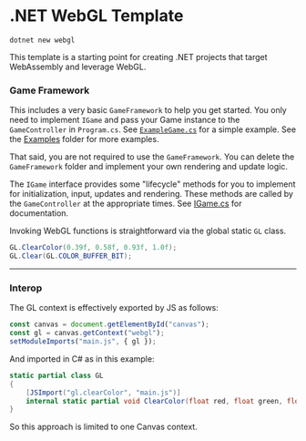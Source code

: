 # .NET WebGL Template

```
dotnet new webgl
```

This template is a starting point for creating .NET projects that target WebAssembly and leverage WebGL.

### Game Framework

This includes a very basic `GameFramework` to help you get started.
You only need to implement `IGame` and pass your Game instance to the `GameController` in `Program.cs`.
See [`ExampleGame.cs`](./ExampleGame.cs) for a simple example.
See the [Examples](./Examples) folder for more examples.

That said, you are not required to use the `GameFramework`. You can delete the `GameFramework` folder and implement your own rendering and update logic.

The `IGame` interface provides some "lifecycle" methods for you to implement for initialization, input, updates and rendering.
These methods are called by the `GameController` at the appropriate times.
See [IGame.cs](./GameFramework/IGame.cs) for documentation.


Invoking WebGL functions is straightforward via the global static `GL` class.

```cs
GL.ClearColor(0.39f, 0.58f, 0.93f, 1.0f);
GL.Clear(GL.COLOR_BUFFER_BIT);
```

---

### Interop

The GL context is effectively exported by JS as follows:

```js
const canvas = document.getElementById("canvas");
const gl = canvas.getContext("webgl");
setModuleImports("main.js", { gl });
```

And imported in C# as in this example:

```cs
static partial class GL
{
    [JSImport("gl.clearColor", "main.js")]
    internal static partial void ClearColor(float red, float green, float blue, float alpha);
}
```

So this approach is limited to one Canvas context.
